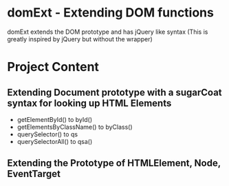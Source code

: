 # domExt - Extending DOM functions
domExt extends the DOM prototype and has jQuery like syntax (This is greatly inspired by jQuery but without the wrapper)

# Project Content
## Extending Document prototype with a sugarCoat syntax for looking up HTML Elements
- getElementById() to byId()
- getElementsByClassName() to byClass()
- querySelector() to qs
- querySelectorAll() to qsa()
## Extending the Prototype of HTMLElement, Node, EventTarget
